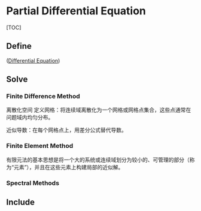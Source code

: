 # Partial Differential Equation

[TOC]

## Define

([Differential Equation](./Differential_Equation.md))

## Solve

### Finite Difference Method

离散化空间
定义网格：将连续域离散化为一个网格或网格点集合，这些点通常在问题域内均匀分布。

近似导数：在每个网格点上，用差分公式替代导数。

### Finite Element Method

有限元法的基本思想是将一个大的系统或连续域划分为较小的、可管理的部分（称为“元素”），并且在这些元素上构建局部的近似解。

### Spectral Methods



## Include
